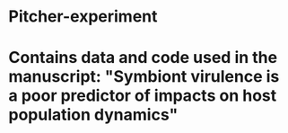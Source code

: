 # Pitcher-experiment

# Contains data and code used in the manuscript: "Symbiont virulence is a poor predictor of impacts on host population dynamics"
